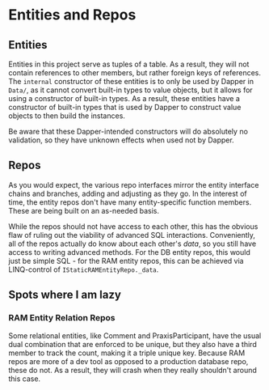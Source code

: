 # Entities and Repos

## Entities

Entities in this project serve as tuples of a table. As a result, they will not
contain references to other members, but rather foreign keys of references. The
`internal` constructor of these entities is to only be used by Dapper in
`Data/`, as it cannot convert built-in types to value objects, but it allows
for using a constructor of built-in types. As a result, these entities have a
constructor of built-in types that is used by Dapper to construct value objects
to then build the instances.  

Be aware that these Dapper-intended constructors will do absolutely no
validation, so they have unknown effects when used not by Dapper.

## Repos

As you would expect, the various repo interfaces mirror the entity interface
chains and branches, adding and adjusting as they go. In the interest of time,
the entity repos don't have many entity-specific function members. These are
being built on an as-needed basis.  

While the repos should not have access to each other, this has the obvious flaw
of ruling out the viability of advanced SQL interactions. Conveniently, all of
the repos actually do know about each other's *data*, so you still have access
to writing advanced methods. For the DB entity repos, this would just be simple
SQL - for the RAM entity repos, this can be achieved via LINQ-control of
`IStaticRAMEntityRepo._data`.

## Spots where I am lazy

### RAM Entity Relation Repos

Some relational entities, like Comment and PraxisParticipant, have the usual
dual combination that are enforced to be unique, but they also have a third
member to track the count, making it a triple unique key. Because RAM repos are
more of a dev tool as opposed to a production database repo, these do not. As a
result, they will crash when they really shouldn't around this case.
